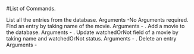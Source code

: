 #List of Commands.

<list> 
List all the entries from the database.
Arguments -No Arguments required.

<find> 
Find an entry by taking name of the movie.
Arguments - <name>.

<add>
Add a movie to the database.
Arguments - <name> <actor> <watchedOrNot>.

<update> 
Update watchedOrNot field of a movie by taking name and watchedOrNot status.
Arguments - <name> <watchedOrNot>.

<delete> 
Delete an entry
Arguments - <name>